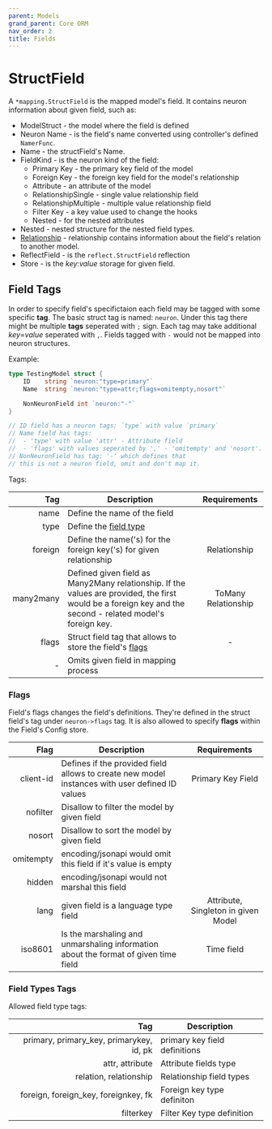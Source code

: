 ```yaml
---
parent: Models
grand_parent: Core ORM
nav_order: 2
title: Fields
---
```


# StructField

A `*mapping.StructField` is the mapped model's field. It contains neuron information about given field, such as:

* ModelStruct - the model where the field is defined
* Neuron Name - is the field's name converted using controller's defined `NamerFunc`.
* Name - the structField's Name.
* FieldKind - is the neuron kind of the field: 
    - Primary Key - the primary key field of the model
    - Foreign Key - the foreign key field for the model's relationship
    - Attribute - an attribute of the model
    - RelationshipSingle - single value relationship field
    - RelationshipMultiple - multiple value relationship field
    - Filter Key - a key value used to change the hooks
    - Nested - for the nested attributes
* Nested - nested structure for the nested field types.
* [Relationship](#relationship) - relationship contains information about the field's relation to another model.
* ReflectField - is the `reflect.StructField` reflection
* Store - is the _key_:_value_ storage for given field.

## Field Tags

In order to specify field's specifictaion each field may be tagged with some specific **tag**. The basic struct tag is named: `neuron`. Under this tag there might be multiple **tags** seperated with `;` sign. Each tag may take additional _key_=_value_ seperated with `,`.
Fields tagged with `-` would not be mapped into neuron structures.

Example: 

```go
type TestingModel struct {
    ID    string `neuron:"type=primary"`
    Name  string `neuron:"type=attr;flags=omitempty,nosort"`

    NonNeuronField int `neuron:"-"`
}

// ID field has a neuron tags: `type` with value `primary`
// Name field has tags:
//  - 'type' with value 'attr' - Attribute field
//  - 'flags' with values seperated by ',' - 'omitempty' and 'nosort'.
// NonNeuronField has tag: '-' which defines that 
// this is not a neuron field, omit and don't map it.
```

Tags: 

|   Tag     | Description | Requirements |
|----------:|-------------|:------------:|
|   name    | Define the name of the field | |
|   type    | Define the [field type](#field_type_tags) | |
|   foreign | Define the name('s) for the foreign key('s) for given relationship| Relationship|
| many2many | Defined given field as Many2Many relationship. If the values are provided, the first would be a foreign key and the second - related model's foreign key.| ToMany Relationship| 
|   flags   | Struct field tag that allows to store the field's [flags](#flags) | - | 
|     -     | Omits given field in mapping process | |


### Flags 

Field's flags changes the field's definitions. They're defined in the struct field's tag under `neuron->flags` tag.
It is also allowed to specify **flags** within the Field's Config store. 

| Flag    | Description | Requirements|
|--------:|-------------|:-----------:|
| client-id | Defines if the provided field allows to create new model instances with user defined ID values | Primary Key Field |
| nofilter | Disallow to filter the model by given field| |
| nosort   | Disallow to sort the model by given field | |
| omitempty | encoding/jsonapi would omit this field if it's value is empty | |
| hidden | encoding/jsonapi would not marshal this field | 
| lang | given field is a language type field | Attribute, Singleton in given Model |
| iso8601 | Is the marshaling and unmarshaling information about the format of given time field | Time field |

### Field Types Tags

Allowed field type tags:

|   Tag   | Description |
|--------:|-------------|
| primary, primary_key, primarykey, id, pk | primary key field definitions |
| attr, attribute | Attribute fields type |
| relation, relationship | Relationship field types |
| foreign, foreign_key, foreignkey, fk | Foreign key type definiton |
| filterkey | Filter Key type definition |